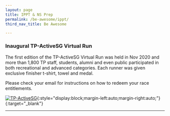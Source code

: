 ```yaml
---
layout: page
title: IPPT & NS Prep
permalink: /be-awesome/ippt/
third_nav_title: Be Awesome

---
```


### Inaugural TP-ActiveSG Virtual Run

The first edition of the TP-ActiveSG Virtual Run was held in Nov 2020 and more than 1,800 TP staff, students, alumni and even public participated in both recreational and advanced categories. Each runner was given exclusive finisher t-shirt, towel and medal.  

Please check your email for instructions on how to redeem your race entitlements. 

[![TP-ActiveSG]({{site.baseurl}}/images/BeAwesome-TPVirtualRun.jpeg)](https://www.tpstudentsunion.com/tp-virtual-run){:style="display:block;margin-left:auto;margin-right:auto;"}{:target="_blank"}

---
